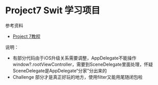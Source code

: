# Project7 Swit 学习项目

参考资料
 - [Project 7教程](https://www.hackingwithswift.com/100/35)

说明：
- 有部分代码由于iOS升级关系需要调整，AppDelegate不能操作window?.rootViewController，需要到SceneDelegate里面处理，怀疑SceneDelegate是AppDelegate“分家”分出来的
- Challenge 部分才是真正好玩的地方，使用filter又能用尾随闭包啦
